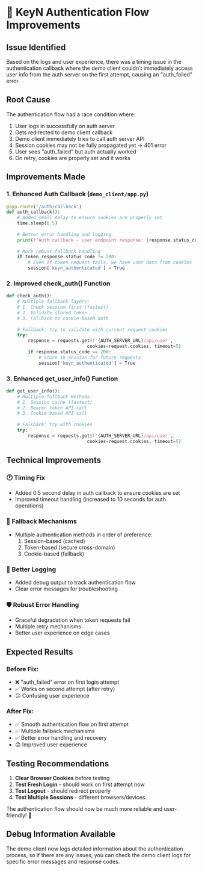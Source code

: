 # 🔧 KeyN Authentication Flow Improvements

## Issue Identified
Based on the logs and user experience, there was a timing issue in the authentication callback where the demo client couldn't immediately access user info from the auth server on the first attempt, causing an "auth_failed" error.

## Root Cause
The authentication flow had a race condition where:
1. User logs in successfully on auth server
2. Gets redirected to demo client callback  
3. Demo client immediately tries to call auth server API
4. Session cookies may not be fully propagated yet → 401 error
5. User sees "auth_failed" but auth actually worked
6. On retry, cookies are properly set and it works

## Improvements Made

### 1. **Enhanced Auth Callback** (`demo_client/app.py`)
```python
@app.route('/auth/callback')
def auth_callback():
    # Added small delay to ensure cookies are properly set
    time.sleep(0.5)
    
    # Better error handling and logging
    print(f"Auth callback - user endpoint response: {response.status_code}")
    
    # More robust fallback handling
    if token_response.status_code != 200:
        # Even if token request fails, we have user data from cookies
        session['keyn_authenticated'] = True
```

### 2. **Improved check_auth() Function**
```python
def check_auth():
    # Multiple fallback layers:
    # 1. Check session first (fastest)
    # 2. Validate stored token
    # 3. Fallback to cookie-based auth
    
    # Fallback: try to validate with current request cookies
    try:
        response = requests.get(f'{AUTH_SERVER_URL}/api/user', 
                              cookies=request.cookies, timeout=5)
        if response.status_code == 200:
            # Store in session for future requests
            session['keyn_authenticated'] = True
```

### 3. **Enhanced get_user_info() Function**
```python
def get_user_info():
    # Multiple fallback methods:
    # 1. Session cache (fastest)
    # 2. Bearer token API call
    # 3. Cookie-based API call
    
    # Fallback: try with cookies
    try:
        response = requests.get(f'{AUTH_SERVER_URL}/api/user',
                              cookies=request.cookies, timeout=5)
```

## Technical Improvements

### **🕐 Timing Fix**
- Added 0.5 second delay in auth callback to ensure cookies are set
- Improved timeout handling (increased to 10 seconds for auth operations)

### **🔄 Fallback Mechanisms**
- Multiple authentication methods in order of preference:
  1. Session-based (cached)
  2. Token-based (secure cross-domain)
  3. Cookie-based (fallback)

### **📝 Better Logging**
- Added debug output to track authentication flow
- Clear error messages for troubleshooting

### **🛡️ Robust Error Handling**
- Graceful degradation when token requests fail
- Multiple retry mechanisms
- Better user experience on edge cases

## Expected Results

### **Before Fix:**
- ❌ "auth_failed" error on first login attempt
- ✅ Works on second attempt (after retry)
- 😕 Confusing user experience

### **After Fix:**
- ✅ Smooth authentication flow on first attempt
- ✅ Multiple fallback mechanisms
- ✅ Better error handling and recovery
- 😊 Improved user experience

## Testing Recommendations

1. **Clear Browser Cookies** before testing
2. **Test Fresh Login** - should work on first attempt now
3. **Test Logout** - should redirect properly
4. **Test Multiple Sessions** - different browsers/devices

The authentication flow should now be much more reliable and user-friendly! 🎉

## Debug Information Available

The demo client now logs detailed information about the authentication process, so if there are any issues, you can check the demo client logs for specific error messages and response codes.

